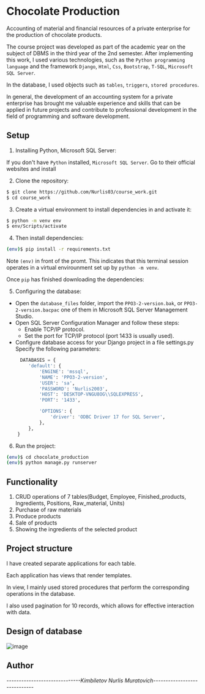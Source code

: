 # Chocolate Production
Accounting of material and financial resources of a private enterprise for the production of chocolate products.

The course project was developed as part of the academic year on the subject of DBMS in the third year of the 2nd semester. After implementing this work, I used various technologies, such as the `Python programming language` and the framework `Django`, `Html`, `Css`, `Bootstrap`, `T-SQL`, `Microsoft SQL Server`. 

In the database, I used objects such as `tables`, `triggers`, `stored procedures`. 

In general, the development of an accounting system for a private enterprise has brought me valuable experience and skills that can be applied in future projects and contribute to professional development in the field of programming and software development.

## Setup

1. Installing Python, Microsoft SQL Server: 

If you don't have `Python` installed, `Microsoft SQL Server`. 
Go to their official websites and install

2. Clone the repository:

```sh
$ git clone https://github.com/Nurlis03/course_work.git
$ cd course_work
```

3. Create a virtual environment to install dependencies in and activate it:

```sh
$ python -m venv env
$ env/Scripts/activate
```

4. Then install dependencies:

```sh
(env)$ pip install -r requirements.txt
```

Note `(env)` in front of the promt. This indicates that this terminal
session operates in a virtual envirounment set up  by `python -m venv`.

Once `pip` has finished downloading the dependencies:

5. Configuring the database:

- Open the `database_files` folder, import the `PPO3-2-version.bak`, or `PPO3-2-version.bacpac` one of them in Microsoft SQL Server Management Studio.
- Open  SQL Server Configuration Manager and follow these steps:
    - Enable TCP/IP protocol.
    - Set the port for TCP/IP protocol (port 1433 is usually used).
- Configure database access for your Django project in a file settings.py
  Specify the following parameters:
```python
     DATABASES = {
        'default': {
            'ENGINE': 'mssql',
            'NAME': 'PPO3-2-version',
            'USER': 'sa',
            'PASSWORD': 'Nurlis2003',
            'HOST': 'DESKTOP-VNGU8OG\\SQLEXPRESS',
            'PORT': '1433',

            'OPTIONS': {
                'driver': 'ODBC Driver 17 for SQL Server',
            },
        },
    }
 ```

6. Run the project:

```sh
(env)$ cd chocolate_production
(env)$ python manage.py runserver
```

## Functionality
1. CRUD operations of 7 tables(Budget, Employee, Finished_products, Ingredients, Positions, Raw_material, Units)
2. Purchase of raw materials
3. Produce products
4. Sale of products
5. Showing the ingredients of the selected product

## Project structure
I have created separate applications for each table.

Each application has views that render templates. 

In view, I mainly used stored procedures that perform the corresponding operations in the database. 

I also used pagination for 10 records, which allows for effective interaction with data.

## Design of database

![image](https://github.com/Nurlis03/course_work/assets/99631295/2ff846d7-a983-4275-be30-7680473894ca)

## Author 

**------------------------------Kimbiletov Nurlis Muratovich*-----------------------------*
